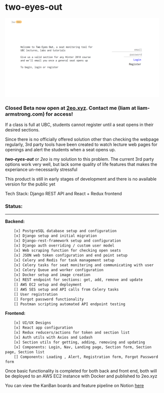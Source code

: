 # two-eyes-out
![Homepage Image](designs/landing-actual.png?raw=true "Landing Page")

### Closed Beta now open at [2eo.xyz](https://2eo.xyz). Contact me (liam at liam-armstrong.com) for access!

If a class is full at UBC, students cannot register until a seat opens in their desired sections. 

Since there is no officially offered solution other than checking the webpage regularly, 3rd party tools have been created to watch lecture web pages for openings and alert the students when a seat opens up.

*__two-eyes-out__* or _2eo_ is my solution to this problem. The current 3rd party options work very well, but lack some quality of life features that makes the experiance un-necessarily stressful

This product is still in early stages of development and there is no available version for the public yet

Tech Stack: Django REST API and React + Redux frontend


### Status:
___
**Backend:** 
```
    [x] PostgreSQL database setup and configuration
    [x] Django setup and initial migration
    [x] Django-rest-framework setup and configuration
    [x] Django auth overriding / custom user model
    [x] Web scraping function for checking open seats
    [x] JSON web token configuration and end point setup
    [x] Celery and Redis for task management setup
    [x] Celery tasks for seat monitering and communicating with user
    [x] Celery Queue and worker configuration
    [x] Docker setup and image creation
    [x] REST endpoint for sections: get, add, remove and update
    [] AWS EC2 setup and deployment
    [] AWS SES setup and API calls from Celery tasks
    [] User registration
    [] Forgot password functionality
    [] Postman scripting automated API endpoint testing 
```
**Frontend:**
```
    [x] UI/UX Designs
    [x] React app configuration
    [x] Redux reducers/actions for token and section list
    [x] Auth utils with Axios and Lodash
    [x] Section utils for getting, adding, removing and updating
    [x] Components: Login, Nav, Landing page, Section form, Section page, Section list
    [] Components: Loading , Alert, Registration form, Forgot Password form
```

Once basic functionality is completed for both back and front end, both will be deployed to an AWS EC2 instance with Docker and published to 2eo.xyz

You can view the KanBan boards and feature pipeline on Notion [here](https://www.notion.so/Two-Eyes-Out-cf165d78af3f4a7ca896b5ca39d7032f)
